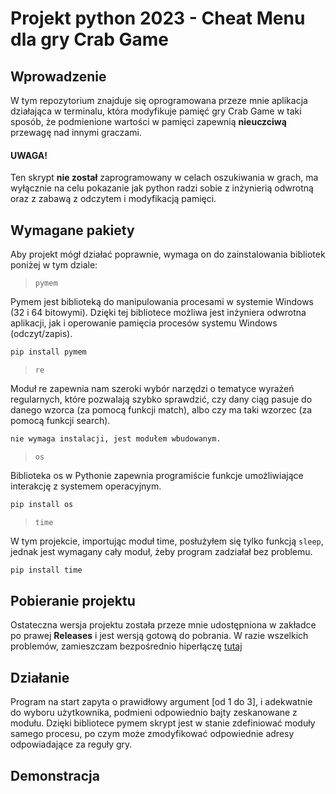 # Projekt python 2023 - Cheat Menu dla gry Crab Game

## Wprowadzenie

W tym repozytorium znajduje się oprogramowana przeze mnie aplikacja działająca w terminalu, która modyfikuje pamięć gry Crab Game w taki sposób, że podmienione wartości w pamięci zapewnią **nieuczciwą** przewagę nad innymi graczami.

#### UWAGA!
Ten skrypt **nie został** zaprogramowany w celach oszukiwania w grach, ma wyłącznie na celu pokazanie jak python radzi sobie z inżynierią odwrotną oraz z zabawą z odczytem i modyfikacją pamięci.

## Wymagane pakiety

Aby projekt mógł działać poprawnie, wymaga on do zainstalowania bibliotek poniżej w tym dziale:

> `pymem`

Pymem jest biblioteką do manipulowania procesami w systemie Windows (32 i 64 bitowymi). Dzięki tej bibliotece możliwa jest inżyniera odwrotna aplikacji, jak i operowanie pamięcia procesów systemu Windows (odczyt/zapis).

```python
pip install pymem
```

> `re`

Moduł re zapewnia nam szeroki wybór narzędzi o tematyce wyrażeń regularnych, które pozwalają szybko sprawdzić, czy dany ciąg pasuje do danego wzorca (za pomocą funkcji match), albo czy ma taki wzorzec (za pomocą funkcji search).

```python
nie wymaga instalacji, jest modułem wbudowanym.
```

> `os`

Biblioteka os w Pythonie zapewnia programiście funkcje umożliwiające interakcję z systemem operacyjnym.

```python
pip install os
```

> `time`

W tym projekcie, importując moduł time, posłużyłem się tylko funkcją `sleep`, jednak jest wymagany cały moduł, żeby program zadziałał bez problemu.

```python
pip install time
```

## Pobieranie projektu

Ostateczna wersja projektu została przeze mnie udostępniona w zakładce po prawej **Releases** i jest wersją gotową do pobrania. W razie wszelkich problemów, zamieszczam bezpośrednio hiperłączę [tutaj](https://github.com/wajnie/projekt-py2023/releases/tag/Fina%C5%82)

## Działanie

Program na start zapyta o prawidłowy argument [od 1 do 3], i adekwatnie do wyboru użytkownika, podmieni odpowiednio bajty zeskanowane z modułu. Dzięki bibliotece pymem skrypt jest w stanie zdefiniować moduły samego procesu, po czym może zmodyfikować odpowiednie adresy odpowiadające za reguły gry.

## Demonstracja
